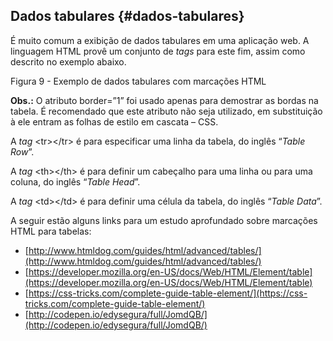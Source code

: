 ## Dados tabulares {#dados-tabulares}

É muito comum a exibição de dados tabulares em uma aplicação web. A linguagem HTML provê um conjunto de _tags_ para este fim, assim como descrito no exemplo abaixo.

Figura 9 - Exemplo de dados tabulares com marcações HTML

**Obs.:** O atributo border=”1” foi usado apenas para demostrar as bordas na tabela. É recomendado que este atributo não seja utilizado, em substituição à ele entram as folhas de estilo em cascata – CSS.

A _tag_ &lt;tr&gt;&lt;/tr&gt; é para especificar uma linha da tabela, do inglês “_Table Row_”.

A _tag_ &lt;th&gt;&lt;/th&gt; é para definir um cabeçalho para uma linha ou para uma coluna, do inglês “_Table Head_”.

A _tag_ &lt;td&gt;&lt;/td&gt; é para definir uma célula da tabela, do inglês “_Table Data_”.

A seguir estão alguns links para um estudo aprofundado sobre marcações HTML para tabelas:

* [http://www.htmldog.com/guides/html/advanced/tables/](http://www.htmldog.com/guides/html/advanced/tables/)
* [https://developer.mozilla.org/en-US/docs/Web/HTML/Element/table](https://developer.mozilla.org/en-US/docs/Web/HTML/Element/table)
* [https://css-tricks.com/complete-guide-table-element/](https://css-tricks.com/complete-guide-table-element/)
* [http://codepen.io/edysegura/full/JomdQB/](http://codepen.io/edysegura/full/JomdQB/)



